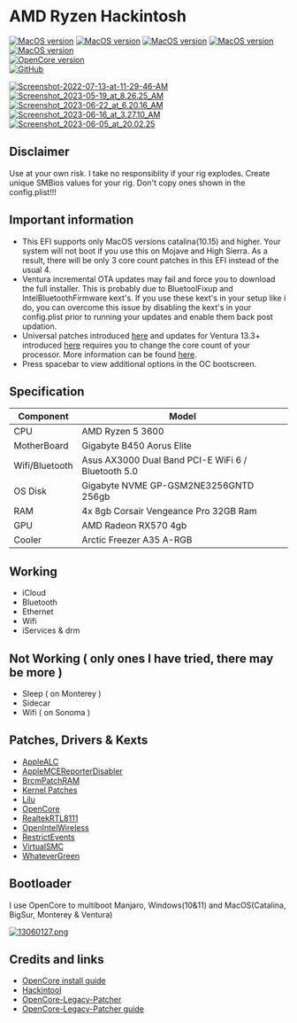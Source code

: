 # AMD Ryzen Hackintosh

[![MacOS version](https://img.shields.io/badge/Catalina-10.15.7-informational.svg)](https://www.apple.com/macos) [![MacOS version](https://img.shields.io/badge/Bigsur-11.7.7-informational.svg)](https://www.apple.com/macos) [![MacOS version](https://img.shields.io/badge/Monterey-12.6.7-informational.svg)](https://www.apple.com/macos) [![MacOS version](https://img.shields.io/badge/Ventura-13.5%20beta3-informational.svg)](https://www.apple.com/macos) [![MacOS version](https://img.shields.io/badge/Sonoma-14.0%20beta1-informational.svg)](https://www.apple.com/macos) \
[![OpenCore version](https://img.shields.io/badge/OpenCore-0.9.3-informational.svg)](https://github.com/acidanthera/OpenCorePkg)\
[![GitHub](https://img.shields.io/github/license/sileshn/Ryzentosh?style=flat-square)](https://github.com/sileshn/Ryzentosh/blob/master/LICENSE)

<a href="https://postimg.cc/WdzvYsny" target="_blank"><img src="https://i.postimg.cc/WdzvYsny/Screenshot-2022-07-13-at-11-29-46-AM.png" alt="Screenshot-2022-07-13-at-11-29-46-AM"/></a> <a href="https://postimg.cc/mcWSTcTC" target="_blank"><img src="https://i.postimg.cc/mcWSTcTC/Screenshot_2023-05-19_at_8.26.25_AM.png" alt="Screenshot_2023-05-19_at_8.26.25_AM"/></a> <a href="https://postimg.cc/KRGGg28q" target="_blank"><img src="https://i.postimg.cc/KRGGg28q/Screenshot_2023-06-22_at_6.20.16_AM.png" alt="Screenshot_2023-06-22_at_6.20.16_AM"/></a> <a href="https://postimg.cc/Hrv40dbY" target="_blank"><img src="https://i.postimg.cc/Hrv40dbY/Screenshot_2023-06-16_at_3.27.10_AM.png" alt="Screenshot_2023-06-16_at_3.27.10_AM"/></a> <a href="https://postimg.cc/jn47gHqR" target="_blank"><img src="https://i.postimg.cc/jn47gHqR/Screenshot_2023-06-05_at_20.02.25.png" alt="Screenshot_2023-06-05_at_20.02.25"/></a>
## Disclaimer
Use at your own risk. I take no responsiblity if your rig explodes. Create unique SMBios values for your rig. Don't copy ones shown in the config.plist!!!

## Important information
* This EFI supports only MacOS versions catalina(10.15) and higher. Your system will not boot if you use this on Mojave and High Sierra. As a result, there will be only 3 core count patches in this EFI instead of the usual 4.
* Ventura incremental OTA updates may fail and force you to download the full installer. This is probably due to BluetoolFixup and IntelBluetoothFirmware kext's. If you use these kext's in your setup like i do, you can overcome this issue by disabling the kext's in your config.plist prior to running your updates and enable them back post updation.
* Universal patches introduced [here](https://github.com/sileshn/Ryzentosh/commit/adcb87fa003a0e77afaded014984a00ecb07b775) and updates for Ventura 13.3+ introduced [here](https://github.com/sileshn/Ryzentosh/commit/00aab441a0a8a0fbcc9532c7beb51bbec24d85cb) requires you to change the core count of your processor. More information can be found [here](https://github.com/AMD-OSX/AMD_Vanilla#read-me-first).
* Press spacebar to view additional options in the OC bootscreen.

## Specification

| Component        | Model                                              |
| ---------------- | ---------------------------------------------------|
| CPU              | AMD Ryzen 5 3600                                   |
| MotherBoard      | Gigabyte B450 Aorus Elite                          |
| Wifi/Bluetooth   | Asus AX3000 Dual Band PCI-E WiFi 6 / Bluetooth 5.0 |
| OS Disk          | Gigabyte NVME GP-GSM2NE3256GNTD 256gb              |
| RAM              | 4x 8gb Corsair Vengeance Pro 32GB Ram              |
| GPU              | AMD Radeon RX570 4gb                               |
| Cooler    	   | Arctic Freezer A35 A-RGB          		            |

## Working

* iCloud
* Bluetooth
* Ethernet
* Wifi
* iServices & drm

## Not Working ( only ones I have tried, there may be more )

* Sleep ( on Monterey )
* Sidecar
* Wifi ( on Sonoma )

## Patches, Drivers & Kexts

* [AppleALC](https://github.com/acidanthera/AppleALC)
* [AppleMCEReporterDisabler](https://github.com/acidanthera/bugtracker/files/3703498/AppleMCEReporterDisabler.kext.zip)
* [BrcmPatchRAM](https://github.com/acidanthera/BrcmPatchRAM)
* [Kernel Patches](https://github.com/AMD-OSX/AMD_Vanilla)
* [Lilu](https://github.com/acidanthera/Lilu)
* [OpenCore](https://github.com/acidanthera/OpenCorePkg)
* [RealtekRTL8111](https://github.com/Mieze/RTL8111_driver_for_OS_X)
* [OpenIntelWireless](https://github.com/OpenIntelWireless)
* [RestrictEvents](https://github.com/acidanthera/RestrictEvents)
* [VirtualSMC](https://github.com/acidanthera/VirtualSMC)
* [WhateverGreen](https://github.com/acidanthera/WhateverGreen)

## Bootloader

I use OpenCore to multiboot Manjaro, Windows(10&11) and MacOS(Catalina, BigSur, Monterey & Ventura)

[![13060127.png](https://i.postimg.cc/nLFcQJvB/13060127.png)](https://postimg.cc/CR2VW9rx)

## Credits and links

* [OpenCore install guide](https://dortania.github.io/OpenCore-Install-Guide)
* [Hackintool](https://www.hackintosh-forum.de/forum/thread/38316-hackintool-ehemals-intel-fb-patcher)
* [OpenCore-Legacy-Patcher](https://github.com/dortania/OpenCore-Legacy-Patcher)
* [OpenCore-Legacy-Patcher guide](https://dortania.github.io/OpenCore-Legacy-Patcher)
